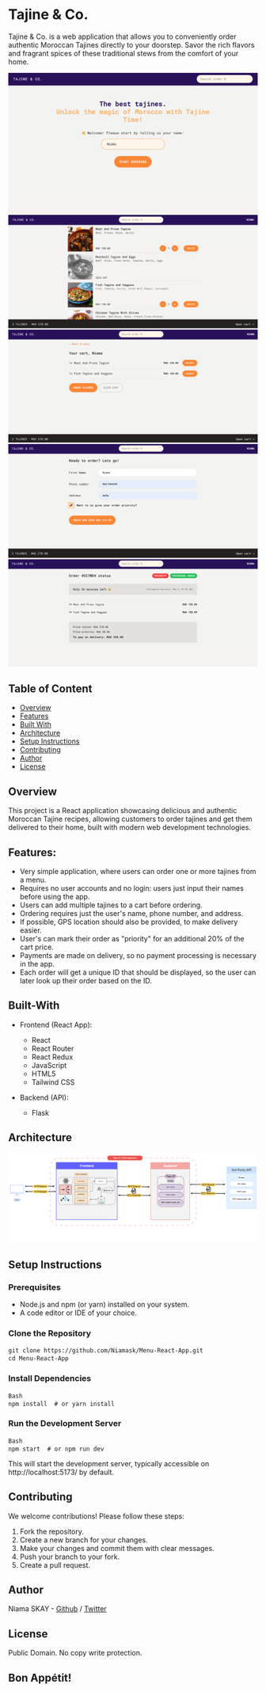 # Tajine & Co.

Tajine & Co. is a web application that allows you to conveniently order authentic Moroccan Tajines directly to your doorstep. Savor the rich flavors and fragrant spices of these traditional stews from the comfort of your home.

![Alt text](Tajine&Co-home-page.png)
![Alt text](Tajine&Co-menu-page.png)
![Alt text](Tajine&Co-cart-page.png)
![Alt text](Tajine&Co-new-order-page.png)
![Alt text](Tajine&Co-order-page.png)

## Table of Content

- [Overview](#Overview)
- [Features](#Features)
- [Built With](#Built-With)
- [Architecture](#Architecture)
- [Setup Instructions](#Setup-Instructions)
- [Contributing](#Contributing)
- [Author](#Author)
- [License](#License)

## Overview

This project is a React application showcasing delicious and authentic Moroccan Tajine recipes, allowing customers to order tajines and get them delivered to their home, built with modern web development technologies.

## Features:

- Very simple application, where users can order one or more tajines from a menu.
- Requires no user accounts and no login: users just input their names before using the app.
- Users can add multiple tajines to a cart before ordering.
- Ordering requires just the user's name, phone number, and address.
- If possible, GPS location should also be provided, to make delivery easier.
- User's can mark their order as "priority" for an additional 20% of the cart price.
- Payments are made on delivery, so no payment processing is necessary in the app.
- Each order will get a unique ID that should be displayed, so the user can later look up their order based on the ID.

## Built-With

- Frontend (React App):

  - React
  - React Router
  - React Redux
  - JavaScript
  - HTML5
  - Tailwind CSS

- Backend (API):
  - Flask

## Architecture

![Alt text](Architecture.png)

## Setup Instructions

### Prerequisites

- Node.js and npm (or yarn) installed on your system.
- A code editor or IDE of your choice.

### Clone the Repository

    git clone https://github.com/Niamask/Menu-React-App.git
    cd Menu-React-App

### Install Dependencies

    Bash
    npm install  # or yarn install

### Run the Development Server

    Bash
    npm start  # or npm run dev

This will start the development server, typically accessible on http://localhost:5173/ by default.

## Contributing

We welcome contributions! Please follow these steps:

1. Fork the repository.
2. Create a new branch for your changes.
3. Make your changes and commit them with clear messages.
4. Push your branch to your fork.
5. Create a pull request.

## Author

Niama SKAY - [Github](https://github.com/Niamask) / [Twitter](https://twitter.com/NiamaSky)

## License

Public Domain. No copy write protection.

## Bon Appétit!
